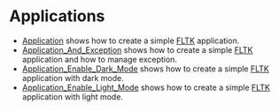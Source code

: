 # Applications

* [Application](Application/README.md) shows how to create a simple [FLTK](https://www.fltk.org) application.
* [Application_And_Exception](Application_And_Exception/README.md) shows how to create a simple [FLTK](https://www.fltk.org) application and how to manage exception.
* [Application_Enable_Dark_Mode](Application_Enable_Dark_Mode/README.md) shows how to create a simple [FLTK](https://www.fltk.org) application with dark mode.
* [Application_Enable_Light_Mode](Application_Enable_Light_Mode/README.md) shows how to create a simple [FLTK](https://www.fltk.org) application with light mode.

